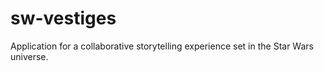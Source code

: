 # sw-vestiges

Application for a collaborative storytelling experience set in the Star Wars universe.